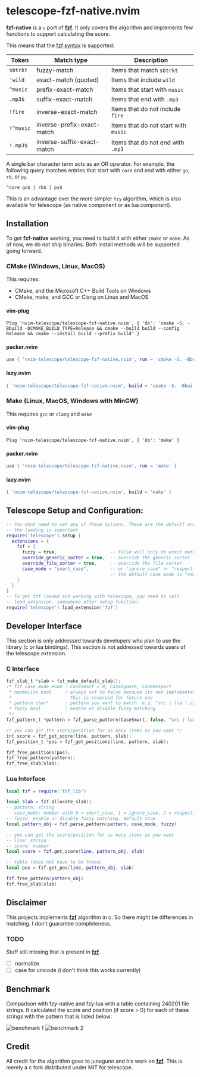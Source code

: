 # telescope-fzf-native.nvim

**fzf-native** is a `c` port of **[fzf][fzf]**. It only covers the algorithm and
implements few functions to support calculating the score.

This means that the [fzf syntax](https://github.com/junegunn/fzf#search-syntax)
is supported:

| Token     | Match type                 | Description                          |
| --------- | -------------------------- | ------------------------------------ |
| `sbtrkt`  | fuzzy-match                | Items that match `sbtrkt`            |
| `'wild`   | exact-match (quoted)       | Items that include `wild`            |
| `^music`  | prefix-exact-match         | Items that start with `music`        |
| `.mp3$`   | suffix-exact-match         | Items that end with `.mp3`           |
| `!fire`   | inverse-exact-match        | Items that do not include `fire`     |
| `!^music` | inverse-prefix-exact-match | Items that do not start with `music` |
| `!.mp3$`  | inverse-suffix-exact-match | Items that do not end with `.mp3`    |

A single bar character term acts as an OR operator. For example, the following
query matches entries that start with `core` and end with either `go`, `rb`,
or `py`.

```
^core go$ | rb$ | py$
```

This is an advantage over the more simpler `fzy` algorithm, which is also
available for telescope (as native component or as lua component).

## Installation

To get **fzf-native** working, you need to build it with either `cmake` or `make`. As of now, we do not ship binaries.
Both install methods will be supported going forward.

### CMake (Windows, Linux, MacOS)

This requires:

- CMake, and the Microsoft C++ Build Tools on Windows
- CMake, make, and GCC or Clang on Linux and MacOS

#### vim-plug

```viml
Plug 'nvim-telescope/telescope-fzf-native.nvim', { 'do': 'cmake -S. -Bbuild -DCMAKE_BUILD_TYPE=Release && cmake --build build --config Release && cmake --install build --prefix build' }
```

#### packer.nvim

```lua
use { 'nvim-telescope/telescope-fzf-native.nvim', run = 'cmake -S. -Bbuild -DCMAKE_BUILD_TYPE=Release && cmake --build build --config Release && cmake --install build --prefix build' }
```

#### lazy.nvim

```lua
{ 'nvim-telescope/telescope-fzf-native.nvim', build = 'cmake -S. -Bbuild -DCMAKE_BUILD_TYPE=Release && cmake --build build --config Release && cmake --install build --prefix build' }
```

### Make (Linux, MacOS, Windows with MinGW)

This requires `gcc` or `clang` and `make`

#### vim-plug

```viml
Plug 'nvim-telescope/telescope-fzf-native.nvim', { 'do': 'make' }
```

#### packer.nvim

```lua
use { 'nvim-telescope/telescope-fzf-native.nvim', run = 'make' }
```

#### lazy.nvim

```lua
{ 'nvim-telescope/telescope-fzf-native.nvim', build = 'make' }
```

## Telescope Setup and Configuration:

```lua
-- You dont need to set any of these options. These are the default ones. Only
-- the loading is important
require('telescope').setup {
  extensions = {
    fzf = {
      fuzzy = true,                    -- false will only do exact matching
      override_generic_sorter = true,  -- override the generic sorter
      override_file_sorter = true,     -- override the file sorter
      case_mode = "smart_case",        -- or "ignore_case" or "respect_case"
                                       -- the default case_mode is "smart_case"
    }
  }
}
-- To get fzf loaded and working with telescope, you need to call
-- load_extension, somewhere after setup function:
require('telescope').load_extension('fzf')
```

## Developer Interface

This section is only addressed towards developers who plan to use the library
(c or lua bindings).
This section is not addressed towards users of the telescope extension.

### C Interface

```c
fzf_slab_t *slab = fzf_make_default_slab();
/* fzf_case_mode enum : CaseSmart = 0, CaseIgnore, CaseRespect
 * normalize bool     : always set to false because its not implemented yet.
 *                      This is reserved for future use
 * pattern char*      : pattern you want to match. e.g. "src | lua !.c$
 * fuzzy bool         : enable or disable fuzzy matching
 */
fzf_pattern_t *pattern = fzf_parse_pattern(CaseSmart, false, "src | lua !.c$", true);

/* you can get the score/position for as many items as you want */
int score = fzf_get_score(line, pattern, slab);
fzf_position_t *pos = fzf_get_positions(line, pattern, slab);

fzf_free_positions(pos);
fzf_free_pattern(pattern);
fzf_free_slab(slab);
```

### Lua Interface

```lua
local fzf = require('fzf_lib')

local slab = fzf.allocate_slab()
-- pattern: string
-- case_mode: number with 0 = smart_case, 1 = ignore_case, 2 = respect_case
-- fuzzy: enable or disable fuzzy matching. default true
local pattern_obj = fzf.parse_pattern(pattern, case_mode, fuzzy)

-- you can get the score/position for as many items as you want
-- line: string
-- score: number
local score = fzf.get_score(line, pattern_obj, slab)

-- table (does not have to be freed)
local pos = fzf.get_pos(line, pattern_obj, slab)

fzf.free_pattern(pattern_obj)
fzf.free_slab(slab)
```

## Disclaimer

This projects implements **[fzf][fzf]** algorithm in c. So there might be
differences in matching. I don't guarantee completeness.

### TODO

Stuff still missing that is present in **[fzf][fzf]**.

- [ ] normalize
- [ ] case for unicode (i don't think this works currently)

## Benchmark

Comparison with fzy-native and fzy-lua with a table containing 240201 file
strings. It calculated the score and position (if score > 0) for each of these
strings with the pattern that is listed below:

![benchmark 1](https://raw.githubusercontent.com/wiki/nvim-telescope/telescope.nvim/imgs/bench1.png)
![benchmark 2](https://raw.githubusercontent.com/wiki/nvim-telescope/telescope.nvim/imgs/bench2.png)

## Credit

All credit for the algorithm goes to junegunn and his work on **[fzf][fzf]**.
This is merely a c fork distributed under MIT for telescope.

[fzf]: https://github.com/junegunn/fzf
